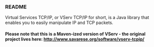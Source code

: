 ### README

Virtual Services TCP/IP, or VServ TCP/IP for short, is a Java library that enables you to easily manipulate IP and TCP packets.

#### Please note that this is a Maven-ized version of VServ - the original project lives here: http://www.savarese.org/software/vserv-tcpip/